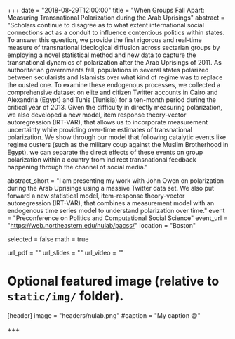 +++
date = "2018-08-29T12:00:00"
title = "When Groups Fall Apart: Measuring Transnational Polarization during the Arab Uprisings"
abstract = "Scholars continue to disagree as to what extent international social connections act as a conduit to influence contentious politics within states. To answer this question, we provide the first rigorous and real-time measure of transnational ideological diffusion across sectarian groups by employing a novel statistical method and new data to capture the transnational dynamics of polarization after the Arab Uprisings of 2011. As authoritarian governments fell, populations in several states polarized between secularists and Islamists over what kind of regime was to replace the ousted one. To examine these endogenous processes, we collected a comprehensive dataset on elite and citizen Twitter accounts in Cairo and Alexandria (Egypt) and Tunis (Tunisia) for a ten-month period during the critical year of 2013. Given the difficulty in directly measuring polarization, we also developed a new model, item response theory-vector autoregression (IRT-VAR), that allows us to incorporate measurement uncertainty while providing over-time estimates of transnational polarization. We show through our model that following catalytic events like regime ousters (such as the military coup against the Muslim Brotherhood in Egypt), we can separate the direct effects of these events on group polarization within a country from indirect transnational feedback happening through the channel of social media."

abstract_short = "I am presenting my work with John Owen on polarization during the Arab Uprisings using a massive Twitter data set. We also put forward a new statistical model, item-response theory-vector autoregression (IRT-VAR), that combines a measurement model with an endogenous time series model to understand polarization over time."
event = "Preconference on Politics and Computational Social Science"
event_url = "https://web.northeastern.edu/nulab/pacss/"
location = "Boston"

selected = false
math = true

url_pdf = ""
url_slides = ""
url_video = ""

# Optional featured image (relative to `static/img/` folder).
[header]
image = "headers/nulab.png"
#caption = "My caption :smile:"

+++


